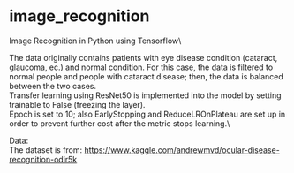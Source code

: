 # image_recognition
Image Recognition in Python using Tensorflow\\

The data originally contains patients with eye disease condition (cataract, glaucoma, ec.) and normal condition.
For this case, the data is filtered to normal people and people with cataract disease; then, the data is balanced between the two cases.\
Transfer learning using ResNet50 is implemented into the model by setting trainable to False (freezing the layer).\
Epoch is set to 10; also EarlyStopping and ReduceLROnPlateau are set up in order to prevent further cost after the metric stops learning.\

Data:\
The dataset is from:
https://www.kaggle.com/andrewmvd/ocular-disease-recognition-odir5k
